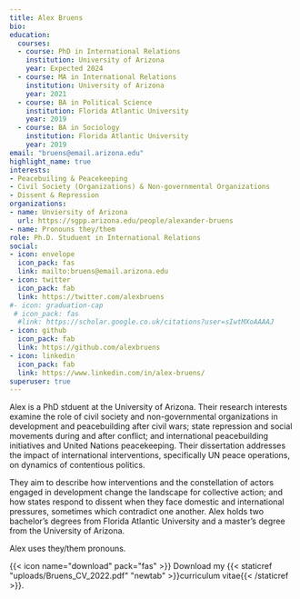 ```yaml
---
title: Alex Bruens
bio: 
education:
  courses:
  - course: PhD in International Relations
    institution: University of Arizona
    year: Expected 2024
  - course: MA in International Relations
    institution: University of Arizona
    year: 2021
  - course: BA in Political Science
    institution: Florida Atlantic University
    year: 2019
  - course: BA in Sociology
    institution: Florida Atlantic University
    year: 2019
email: "bruens@email.arizona.edu"
highlight_name: true
interests:
- Peacebuiling & Peacekeeping
- Civil Society (Organizations) & Non-governmental Organizations
- Dissent & Repression
organizations:
- name: Unviersity of Arizona
  url: https://sgpp.arizona.edu/people/alexander-bruens
- name: Pronouns they/them
role: Ph.D. Studuent in International Relations
social:
- icon: envelope
  icon_pack: fas
  link: mailto:bruens@email.arizona.edu
- icon: twitter
  icon_pack: fab
  link: https://twitter.com/alexbruens
#- icon: graduation-cap
 # icon_pack: fas
  #link: https://scholar.google.co.uk/citations?user=sIwtMXoAAAAJ
- icon: github
  icon_pack: fab
  link: https://github.com/alexbruens
- icon: linkedin
  icon_pack: fab
  link: https://www.linkedin.com/in/alex-bruens/
superuser: true
---
```


Alex is a PhD stduent at the University of Arizona. Their research interests examine the role of civil society and non-governmental organizations in development and peacebuilding after civil wars; state repression and social movements during and after conflict; and international peacebuilding initiatives and United Nations peacekeeping. Their dissertation addresses the impact of international interventions, specifically UN peace operations, on dynamics of contentious politics.

They aim to describe how interventions and the constellation of actors engaged in development change the landscape for collective action; and how states respond to dissent when they face domestic and international pressures, sometimes which contradict one another. Alex holds two bachelor’s degrees from Florida Atlantic University and a master’s degree from the University of Arizona.

Alex uses they/them pronouns.

{{< icon name="download" pack="fas" >}} Download my {{< staticref "uploads/Bruens_CV_2022.pdf" "newtab" >}}curriculum vitae{{< /staticref >}}.
